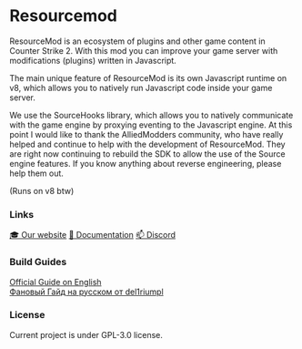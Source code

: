 # Resourcemod
ResourceMod is an ecosystem of plugins and other game content in Counter Strike 2. With this mod you can improve your game server with modifications (plugins) written in Javascript.

The main unique feature of ResourceMod is its own Javascript runtime on v8, which allows you to natively run Javascript code inside your game server.

We use the SourceHooks library, which allows you to natively communicate with the game engine by proxying eventing to the Javascript engine. At this point I would like to thank the AlliedModders community, who have really helped and continue to help with the development of ResourceMod. They are right now continuing to rebuild the SDK to allow the use of the Source engine features. If you know anything about reverse engineering, please help them out.

(Runs on v8 btw)

### Links
[🎓 Our website](https://resourcemod.net)
[🤔 Documentation](https://docs.resourcemod.net)
[📫 Discord](https://discord.gg/BWQzP2vmvh)

### Build Guides
[Official Guide on English](https://github.com/Del1riumpl/funny/blob/main/repostuff/Setup-ENG.md)\
[Фановый Гайд на русском от del1riumpl](https://github.com/Del1riumpl/funny/blob/main/repostuff/Setup-RUS.md)

### License
Current project is under GPL-3.0 license.
